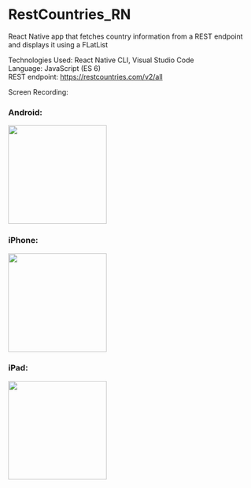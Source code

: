 # RestCountries_RN

React Native app that fetches country information from a REST endpoint and displays it using a FLatList

Technologies Used: React Native CLI, Visual Studio Code  
Language: JavaScript (ES 6)  
REST endpoint: https://restcountries.com/v2/all  

Screen Recording:

  
<h3>Android: </h3>
<div align="left">
    <img src="/screenshots/android.gif" width="200px"></img>
</div>  

  
<h3>iPhone: </h3>
<div align="left">
    <img src="/screenshots/iphone.gif" width="200px"></img>
</div>  

  
<h3>iPad: </h3> 
<div align="left">
    <img src="/screenshots/ipad.gif" width="200px"></img>
</div>  

